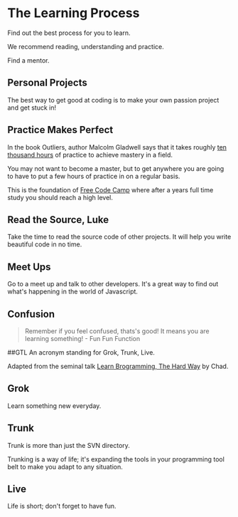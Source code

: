 # The Learning Process

Find out the best process for you to learn.

We recommend reading, understanding and practice.

Find a mentor.

## Personal Projects
The best way to get good at coding is to make your own passion project and get stuck in!

## Practice Makes Perfect
In the book Outliers, author Malcolm Gladwell says that it takes roughly [ten thousand hours](http://wisdomgroup.com/blog/10000-hours-of-practice/) of practice to achieve mastery in a field.  

You may not want to become a master, but to get anywhere you are going to have to put a few hours of practice in on a regular basis.

This is the foundation of [Free Code Camp](https://www.freecodecamp.com/) where after a years full time study you should reach a high level.


## Read the Source, Luke
Take the time to read the source code of other projects.  It will help you write beautiful code in no time.


## Meet Ups
Go to a meet up and talk to other developers.  It's a great way to find out what's happening in the world of Javascript.

## Confusion
> Remember if you feel confused, thats's good!  It means you are learning something!
       - Fun Fun Function

##GTL
An acronym standing for Grok, Trunk, Live.  

Adapted from the seminal talk [Learn Brogramming, The Hard Way](https://www.youtube.com/watch?v=BWsAQsydzR4) by Chad.

## Grok
Learn something new everyday.

## Trunk
Trunk is more than just the SVN directory. 

Trunking is a way of life; it's expanding the tools in your programming tool belt to make you adapt to any situation.

## Live
Life is short; don't forget to have fun.

